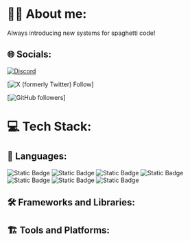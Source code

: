 # 🙋‍♂️ About me:
Always introducing new systems for spaghetti code!

## 🌐 Socials:
[![Discord](https://img.shields.io/badge/Discord-%237289DA.svg?logo=discord&logoColor=white)](http://www.discordapp.com/users/473622504586477589)

[![X (formerly Twitter) Follow](https://img.shields.io/twitter/follow/NotConner207)]

[![GitHub followers](https://img.shields.io/github/followers/ConnerAdamsMaine)]

# 💻 Tech Stack:
## 📜 Languages:
![Static Badge](https://img.shields.io/badge/C-blue?logo=C)
![Static Badge](https://img.shields.io/badge/C-blue?label=Embedded&labelColor=orange)
![Static Badge](https://img.shields.io/badge/-C++-blue?logo=cplusplus)
![Static Badge](https://img.shields.io/badge/C%2B%2B-grey?label=Embedded&labelColor=orange)
![Static Badge](https://img.shields.io/badge/Python-green?logo=Python)
![Static Badge](https://img.shields.io/badge/javascript-blue?logo=javascript)
![Static Badge](https://img.shields.io/badge/TypeScript-007ACC?logo=typescript&logoColor=white)

## 🛠️ Frameworks and Libraries:


## 🏗️ Tools and Platforms:
